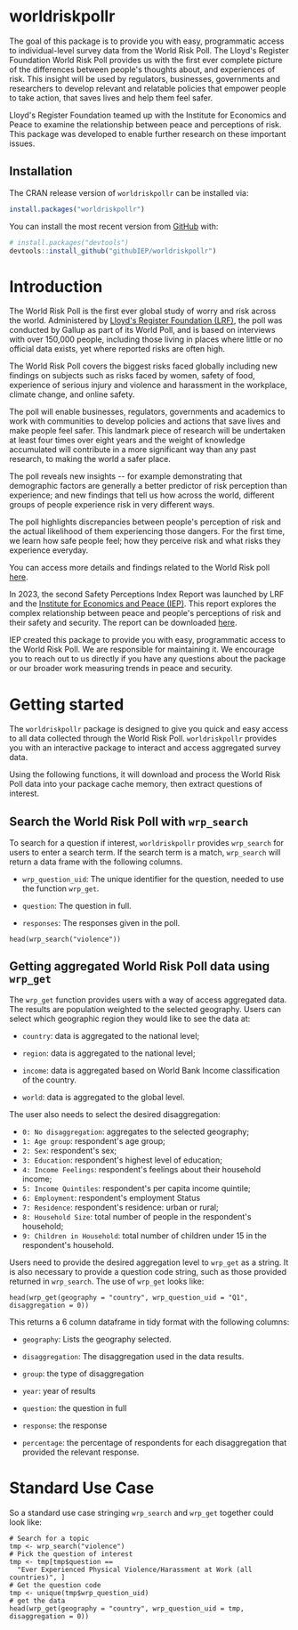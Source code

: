 # worldriskpollr

The goal of this package is to provide you with easy, programmatic access to individual-level survey data from the World Risk Poll. The Lloyd's Register Foundation World Risk Poll provides us with the first ever complete picture of the differences between people's thoughts about, and experiences of risk. This insight will be used by regulators, businesses, governments and researchers to develop relevant and relatable policies that empower people to take action, that saves lives and help them feel safer.

Lloyd's Register Foundation teamed up with the Institute for Economics and Peace to examine the relationship between peace and perceptions of risk. This package was developed to enable further research on these important issues.

## Installation

The CRAN release version of `worldriskpollr` can be installed via:

``` r
install.packages("worldriskpollr")
```

You can install the most recent version from [GitHub](https://github.com/githubIEP/worldriskpollr/) with:

``` r
# install.packages("devtools")
devtools::install_github("githubIEP/worldriskpollr")
```

# Introduction

The World Risk Poll is the first ever global study of worry and risk across the world. Administered by [Lloyd's Register Foundation (LRF)](https://www.lrfoundation.org.uk/), the poll was conducted by Gallup as part of its World Poll, and is based on interviews with over 150,000 people, including those living in places where little or no official data exists, yet where reported risks are often high.

The World Risk Poll covers the biggest risks faced globally including new findings on subjects such as risks faced by women, safety of food, experience of serious injury and violence and harassment in the workplace, climate change, and online safety.

The poll will enable businesses, regulators, governments and academics to work with communities to develop policies and actions that save lives and make people feel safer. This landmark piece of research will be undertaken at least four times over eight years and the weight of knowledge accumulated will contribute in a more significant way than any past research, to making the world a safer place.

The poll reveals new insights -- for example demonstrating that demographic factors are generally a better predictor of risk perception than experience; and new findings that tell us how across the world, different groups of people experience risk in very different ways.

The poll highlights discrepancies between people's perception of risk and the actual likelihood of them experiencing those dangers. For the first time, we learn how safe people feel; how they perceive risk and what risks they experience everyday.

You can access more details and findings related to the World Risk poll [here](https://wrp.lrfoundation.org.uk/).

In 2023, the second Safety Perceptions Index Report was launched by LRF and the [Institute for Economics and Peace (IEP)](https://www.visionofhumanity.org). This report explores the complex relationship between peace and people's perceptions of risk and their safety and security. The report can be downloaded [here](https://www.visionofhumanity.org/wp-content/uploads/2023/02/SPI-2023-2.pdf).

IEP created this package to provide you with easy, programmatic access to the World Risk Poll. We are responsible for maintaining it. We encourage you to reach out to us directly if you have any questions about the package or our broader work measuring trends in peace and security.

# Getting started

The `worldriskpollr` package is designed to give you quick and easy access to all data collected through the World Risk Poll. `worldriskpollr` provides you with an interactive package to interact and access aggregated survey data.

Using the following functions, it will download and process the World Risk Poll data into your package cache memory, then extract questions of interest.

## Search the World Risk Poll with `wrp_search`

To search for a question if interest, `worldriskpollr` provides `wrp_search` for users to enter a search term. If the search term is a match, `wrp_search` will return a data frame with the following columns.

-   `wrp_question_uid`: The unique identifier for the question, needed to use the function `wrp_get`.

-   `question`: The question in full.

-   `responses`: The responses given in the poll.

```{r, message = FALSE, warning = FALSE}
head(wrp_search("violence"))
```

## Getting aggregated World Risk Poll data using `wrp_get`

The `wrp_get` function provides users with a way of access aggregated data. The results are population weighted to the selected geography. Users can select which geographic region they would like to see the data at:

-   `country`: data is aggregated to the national level;

-   `region`: data is aggregated to the national level;

-   `income`: data is aggregated based on World Bank Income classification of the country.

-   `world`: data is aggregated to the global level.

The user also needs to select the desired disaggregation:

-   `0: No disaggregation`: aggregates to the selected geography;
-   `1: Age group`: respondent's age group;
-   `2: Sex`: respondent's sex;
-   `3: Education`: respondent's highest level of education;
-   `4: Income Feelings`: respondent's feelings about their household income;
-   `5: Income Quintiles`: respondent's per capita income quintile;
-   `6: Employment`: respondent's employment Status
-   `7: Residence`: respondent's residence: urban or rural;
-   `8: Household Size`: total number of people in the respondent's household;
-   `9: Children in Household`: total number of children under 15 in the respondent's household.

Users need to provide the desired aggregation level to `wrp_get` as a string. It is also necessary to provide a question code string, such as those provided returned in `wrp_search`. The use of `wrp_get` looks like:

```{r, message = FALSE, warning = FALSE}
head(wrp_get(geography = "country", wrp_question_uid = "Q1", disaggregation = 0))
```

This returns a 6 column dataframe in tidy format with the following columns:

-   `geography`: Lists the geography selected.

-   `disaggregation`: The disaggregation used in the data results.

-   `group`: the type of disaggregation

-   `year`: year of results

-   `question`: the question in full

-   `response`: the response

-   `percentage`: the percentage of respondents for each disaggregation that provided the relevant response.

# Standard Use Case

So a standard use case stringing `wrp_search` and `wrp_get` together could look like:

```{r, message = FALSE, warning = FALSE}
# Search for a topic
tmp <- wrp_search("violence")
# Pick the question of interest
tmp <- tmp[tmp$question ==
  "Ever Experienced Physical Violence/Harassment at Work (all countries)", ]
# Get the question code
tmp <- unique(tmp$wrp_question_uid)
# get the data
head(wrp_get(geography = "country", wrp_question_uid = tmp, disaggregation = 0))
```
